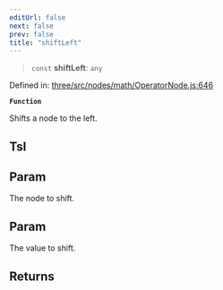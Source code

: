 ```yaml
---
editUrl: false
next: false
prev: false
title: "shiftLeft"
---
```


> `const` **shiftLeft**: `any`

Defined in: [three/src/nodes/math/OperatorNode.js:646](https://github.com/DefinitelyMaybe/three-i18n/blob/fa57b79433d1c349ffb23a78727299c8d4190136/three/src/nodes/math/OperatorNode.js#L646)

**`Function`**

Shifts a node to the left.

## Tsl

## Param

The node to shift.

## Param

The value to shift.

## Returns
